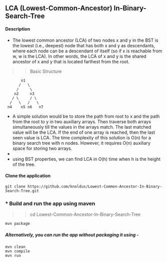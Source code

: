 ## LCA  (Lowest-Common-Ancestor) In-Binary-Search-Tree
####  Description
* The lowest common ancestor (LCA) of two nodes x and y in the BST is the lowest (i.e., deepest) node that has both x and y as descendants, where each node can be a descendant of itself (so if x is reachable from w, w is the LCA). In other words, the LCA of x and y is the shared ancestor of x and y that is located farthest from the root.

>> Basic Structure
 ```` 
        n1
       /   \
      /     \
     n2     n3
    / \     / \
   /   \   /   \
  n4    n5 n6   n7
````

* A simple solution would be to store the path from root to x and the path from the root to y in two auxiliary arrays. Then traverse both arrays simultaneously till the values in the arrays match. The last matched value will be the LCA. If the end of one array is reached, then the last seen value is LCA. The time complexity of this solution is O(n) for a binary search tree with n nodes. However, it requires O(n) auxiliary space for storing two arrays.
*
* using BST properties, we can find LCA in O(h) time when h is the height of the tree.

#### Clone the application
``````
git clone https://github.com/knoldus/Lowest-Common-Ancestor-In-Binary-Search-Tree.git
``````

### *  Build and run the app using maven

>> cd Lowest-Common-Ancestor-In-Binary-Search-Tree
> 
````
mvn package
````


##### Alternatively, you can run the app without packaging it using -
````
mvn clean
mvn compile
mvn run
````
